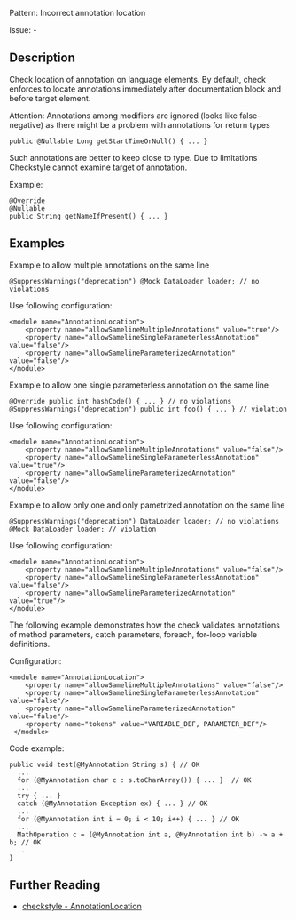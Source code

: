 Pattern: Incorrect annotation location

Issue: -

## Description

Check location of annotation on language elements. By default, check enforces to locate annotations immediately after documentation block and before target element.

Attention: Annotations among modifiers are ignored (looks like false-negative) as there might be a problem with annotations for return types 
    
    
    public @Nullable Long getStartTimeOrNull() { ... }

Such annotations are better to keep close to type. Due to limitations Checkstyle cannot examine target of annotation. 

Example: 
    
    
    @Override
    @Nullable
    public String getNameIfPresent() { ... }
            

## Examples

Example to allow multiple annotations on the same line 
    
    
    @SuppressWarnings("deprecation") @Mock DataLoader loader; // no violations
            

Use following configuration: 
    
    
    <module name="AnnotationLocation">
        <property name="allowSamelineMultipleAnnotations" value="true"/>
        <property name="allowSamelineSingleParameterlessAnnotation" value="false"/>
        <property name="allowSamelineParameterizedAnnotation" value="false"/>
    </module>
            

Example to allow one single parameterless annotation on the same line 
    
    
    @Override public int hashCode() { ... } // no violations
    @SuppressWarnings("deprecation") public int foo() { ... } // violation
            

Use following configuration: 
    
    
    <module name="AnnotationLocation">
        <property name="allowSamelineMultipleAnnotations" value="false"/>
        <property name="allowSamelineSingleParameterlessAnnotation" value="true"/>
        <property name="allowSamelineParameterizedAnnotation" value="false"/>
    </module>
            

Example to allow only one and only pametrized annotation on the same line 
    
    
    @SuppressWarnings("deprecation") DataLoader loader; // no violations
    @Mock DataLoader loader; // violation
            

Use following configuration: 
    
    
    <module name="AnnotationLocation">
        <property name="allowSamelineMultipleAnnotations" value="false"/>
        <property name="allowSamelineSingleParameterlessAnnotation" value="false"/>
        <property name="allowSamelineParameterizedAnnotation" value="true"/>
    </module>
            

The following example demonstrates how the check validates annotations of method parameters, catch parameters, foreach, for-loop variable definitions. 

Configuration:
    
    
    <module name="AnnotationLocation">
        <property name="allowSamelineMultipleAnnotations" value="false"/>
        <property name="allowSamelineSingleParameterlessAnnotation" value="false"/>
        <property name="allowSamelineParameterizedAnnotation" value="false"/>
        <property name="tokens" value="VARIABLE_DEF, PARAMETER_DEF"/>
     </module>
           

Code example:
    
    
    public void test(@MyAnnotation String s) { // OK
      ...
      for (@MyAnnotation char c : s.toCharArray()) { ... }  // OK
      ...
      try { ... }
      catch (@MyAnnotation Exception ex) { ... } // OK
      ...
      for (@MyAnnotation int i = 0; i < 10; i++) { ... } // OK
      ...
      MathOperation c = (@MyAnnotation int a, @MyAnnotation int b) -> a + b; // OK
      ...
    }

## Further Reading

* [checkstyle - AnnotationLocation](http://checkstyle.sourceforge.net/config_annotation.html#AnnotationLocation)